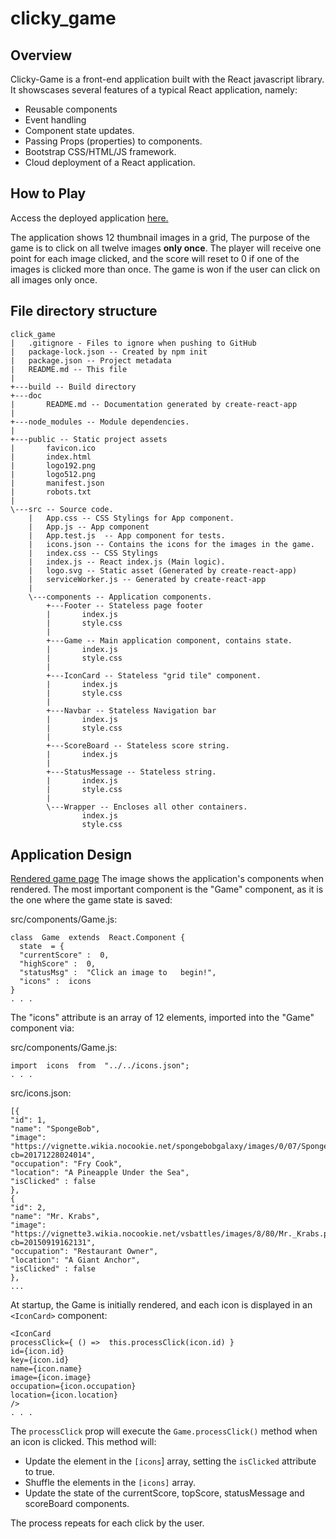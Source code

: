 # clicky_game

## Overview
Clicky-Game is a front-end application built with the React javascript library.  It showscases several features of a typical React application, namely:

 - Reusable components
 - Event handling
 - Component state updates. 
 - Passing Props (properties) to components.
 - Bootstrap CSS/HTML/JS framework.
 - Cloud deployment of a React application. 
 

## How to Play
Access the deployed application [here.](https://j0serobles.github.io/clicky_game/)

The application shows 12 thumbnail images in a grid,   The purpose of the game is to click on all twelve images **only once**.  The player will receive one point for each image clicked, and the score will reset to 0 if one of the images is clicked more than once.  The game is won if the user can click on all images only once. 


## File directory structure
```
click_game
|   .gitignore - Files to ignore when pushing to GitHub
|   package-lock.json -- Created by npm init
|   package.json -- Project metadata
|   README.md -- This file
|   
+---build -- Build directory
+---doc 
|       README.md -- Documentation generated by create-react-app
|       
+---node_modules -- Module dependencies.
|               
+---public -- Static project assets
|       favicon.ico
|       index.html
|       logo192.png
|       logo512.png
|       manifest.json
|       robots.txt
|       
\---src -- Source code.
    |   App.css -- CSS Stylings for App component.
    |   App.js -- App component
    |   App.test.js  -- App component for tests.
    |   icons.json -- Contains the icons for the images in the game.
    |   index.css -- CSS Stylings
    |   index.js -- React index.js (Main logic).
    |   logo.svg -- Static asset (Generated by create-react-app)
    |   serviceWorker.js -- Generated by create-react-app
    |   
    \---components -- Application components.
        +---Footer -- Stateless page footer
        |       index.js
        |       style.css
        |       
        +---Game -- Main application component, contains state.
        |       index.js
        |       style.css
        |       
        +---IconCard -- Stateless "grid tile" component. 
        |       index.js
        |       style.css
        |       
        +---Navbar -- Stateless Navigation bar
        |       index.js
        |       style.css
        |       
        +---ScoreBoard -- Stateless score string.
        |       index.js
        |       
        +---StatusMessage -- Stateless string.
        |       index.js
        |       style.css
        |       
        \---Wrapper -- Encloses all other containers. 
                index.js
                style.css
```
## Application Design

[Rendered game page](https://github.com/j0serobles/clicky_game/blob/master/doc/homepage.jpg)
The image shows the application's components when rendered.  The most important component is the "Game" component, as it is the one where the game state is saved:

src/components/Game.js:
```
class  Game  extends  React.Component {
  state  = {
  "currentScore" :  0,
  "highScore" :  0,
  "statusMsg" :  "Click an image to   begin!",
  "icons" :  icons
}
. . . 
```
The "icons" attribute is an array of 12 elements, imported into the "Game" component via:

src/components/Game.js:
```
import  icons  from  "../../icons.json";
. . . 
```
src/icons.json:
```
[{
"id": 1,
"name": "SpongeBob",
"image": "https://vignette.wikia.nocookie.net/spongebobgalaxy/images/0/07/SpongeBob_SquarePants.png/revision/latest?cb=20171228024014",
"occupation": "Fry Cook",
"location": "A Pineapple Under the Sea",
"isClicked" : false
},
{
"id": 2,
"name": "Mr. Krabs",
"image": "https://vignette3.wikia.nocookie.net/vsbattles/images/8/80/Mr._Krabs.png/revision/latest?cb=20150919162131",
"occupation": "Restaurant Owner",
"location": "A Giant Anchor",
"isClicked" : false
},
...
```
At startup, the Game is initially rendered, and each icon is displayed in an ```<IconCard>``` component:
```{  this.state.icons.map( icon  => (
<IconCard
processClick={ () =>  this.processClick(icon.id) }
id={icon.id}
key={icon.id}
name={icon.name}
image={icon.image}
occupation={icon.occupation}
location={icon.location}
/>
. . . 
```
The ```processClick``` prop will execute the ```Game.processClick()``` method when an icon is clicked.  This method will:

 - Update the element in the ```[icons```] array, setting the ```isClicked``` attribute to true.
 - Shuffle the elements in the ```[icons]``` array. 
 - Update the state of the currentScore, topScore, statusMessage and scoreBoard components. 
 
 The process repeats for each click by the user. 




<!--stackedit_data:
eyJoaXN0b3J5IjpbLTE1NDU1Mzk5OTQsMjA0NjQxNTQwMiwtMT
U1NzQxNjQ5M119
-->